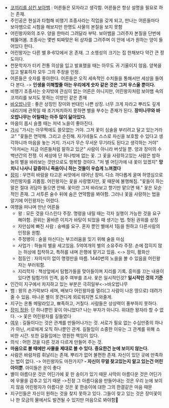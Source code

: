 - <u>코끼리를 삼킨 보아뱀</u> : 어른들은 모자라고 생각함. 어른들은 항상 설명을 필요로 하는 존재.
- 주인공은 현실과 타협해 비행기 조종사라는 직업을 갖게 되고, 만나는 어른들마다 보아뱀으로 시험을 해보지만 한명도 사물의 본질을 보지 못함
- 어린왕자와의 조우. 양을 한마리 그려달라 부탁. 보아뱀을 그려주자 본질을 단번에 꿰뚫어봄. 조종사는 몇번 퇴짜맞은 뒤 상자를 그려주며 이 안에 네가 원하는 양이 들어있다 한다.
- 어린왕자는 다른 별 B-612에서 온 존재. 그 소행성의 크기는 집 한채보다 약간 큰 정도이다.
- 천문학자가 터키 전통 의상을 입고 발표했을 때는 아무도 귀 기울이지 않음. 양복을 입고 발표하자 모두 그의 주장을 인정.
- 어른들은 숫자를 좋아한다. 어른들은 오직 세속적인 수치들을 통해서만 세상을 들여다 본다. -> **인생을 이해할줄 아는 우리에게 숫자 같은 것은 그저 우스울 뿐이다.**
- 비행기 조종사는 숫자밖에 관심이 없는 어른은 아니지만, 어린왕자처럼 보아뱀 속의 코끼리를 보지도 못하는 이방인 같은 존재
- <u>바오밥나무</u> : 좋은 상징인 장미와 반대인 나쁜 상징. 너무 크게 자라고 뿌리도 깊게 내리기에 관목일 때 조기처치하지 못하면 별을 부수는 존재가 된다. **장미나무와 바오밥나무는 어릴때는 아주 많이 닮아있다.** 
- 마음이 몹시 슬플 때는 저녁 노을이 좋아진다.
- <u>가시</u>
  "가시는 아무짝에도 쓸모없는 거야. 그저 꽃이 심술을 부리려고 달고 있는거라고" 
  "꽃들은 연약해. 그리고 순진해. 자기네들도 스스로 자신을 보호할 수 있다고 생각하니까 마음을 놓는 거지. 가시가 무슨 무서운 무기라도 된다고 생각하는 거야"
  "아저씨는 지금 어른들처럼 말하고 있군"
  사람이 아니라 버섯일 뿐.
  양과 장미의 수백년간의 전쟁. 이 세상에 단 하나밖에 없는 꽃. 그 꽃을 사랑하고있는 사람은 밤하늘의 별을 바라보는 것만으로도 행복할 것이다. "저 별 어딘가에 내 꽃이 있겠지"
  **망치니 나사니 갈증이니 죽음이니 하는 것들이 우습게 느껴졌다**
- <u>장미</u> : 우연히 바람을 타고온 씨앗에서 태어난 장미. 다소 까다롭게 굴며 허영심으로 어린왕자를 괴롭힘. 어린왕자는 꽃을 사랑했지만, 꽃 때문에 불행해짐. "꽃들이 하는 말은 절대 귀담아 들으면 안돼. 꽃이란 그저 바라보고 향기만 맡으면 돼."
  꽃은 모순적인 존재. 그 서투른 술수 뒤에 숨은 연약함을 봐야함. 그러나 꽃을 사랑하는 법을 알기에 어린왕자는 어렸다.
- 여행을 떠나며 만난 어른들
	- 왕 : 모든 것을 다스린다 주장. 명령을 내릴 때는 각자 실행이 가능한 것을 요구해야함. 권위는 올바른 이치가 바탕이 되었을 때 생기는 법. 헛된 권위를 상징
	- 자만심에 빠진 사람 : 숭배를 요구. 혼자 뿐인 별에서 1등을 원하고 다른사람의 인정을 원함.
	- 주정뱅이 : 술을 마신다는 부끄러움을 잊기 위해 술을 마심
	- 사업가 : 하늘의 별을 세고있음. 5억여개의 별의 소유주라 주장. 손에 잡히지 않는 허상에 집착하고, 특허를 내며 은행에 맡기고 있음. <-> 장미, 활화산
	- 점등인 : 자의식이 없이 명령만을 따름. 1440번의 노을을 볼 수 있음을 어린왕자는 부러워함.
	- 지리학자 : 책상앞에서 탐험가들을 맞아들이며 지리를 기록. 흥미를 끄는 내용이 있다면 탐험가의 인격, 음주 여부를 조사. 꽃은 일시적인것? **일시적인 것의 기준**
- 인간이 지구에서 차지하고 있는 부분은 극히일부<->바오밥나무
- 뱀 : 왕의 손가락보다 세며, 배보다 어린왕자를 멀리(그 사람이 나온 땅으로) 데려가 줄 수 있음. 떠나온 별이 못견디게 외로워지면 도와줄게. 
- 지구는 온통 메말라있고, 뾰족하고, 거칠다. 사람들은 상상력이 풍부하지 못하다.
- <u>장미 정원</u>: 단 하나뿐인 꽃이 아니었다? 나는 부자가 아니다. 위대한 왕자라 할 수 없다. -> 꽃은 어린왕자를 길들였다
- <u>여우</u> : 길들이다는 것은 관계를 만들어나가는 것. 서로가 필요 없는 수십만중의 하나가 아닌, 서로에게 오직 하나뿐인 관계. 길들임이 소중한 이유는 그 관계를 위해 소비한 시간. 또한 길들임에는 영원한 책임이 있다. 
- 의식 : 어떤 것을 다른 것과 다르게 만들어 주는 것.
- **마음으로 볼 때에만 사물을 제대로 볼 수 있다. 중요한건 눈에 보이지 않는다.**
- 사람은 바람처럼 휘날리는 존재. 뿌리가 없어 불편한 존재. 자신이 있던 곳에 만족하는 법이 없다. -> 어린왕자도 마찬가지?
**- 자신이 무얼 찾고있는지 알고 있는건 어린아이뿐**. 아이들은 운이 좋다
- 별이 아름다운 것은 어딘가에 꽃 한 송이가 있기 때문
  사막이 아름다운 것은 어딘가에 우물을 감추고 있기 때문
  ->진정 그 아름다움을 만들어내는 것은 우리 눈에 보이지 않음
  어린왕자가 아름다운 것은 꽃 한송이에 대한 그의 한결같은 마음 때문
- 지구인들은 자신이 원하는 것을 찾지 못하고 있다. 그들이 찾고 있는 것은 장미꽃이나 한 모금의 물에서도 발견될 수 있지만 마음으로 봐야함